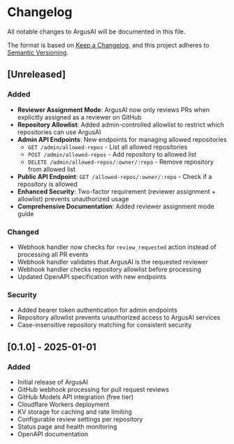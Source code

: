 # Changelog

All notable changes to ArgusAI will be documented in this file.

The format is based on [Keep a Changelog](https://keepachangelog.com/en/1.0.0/),
and this project adheres to [Semantic Versioning](https://semver.org/spec/v2.0.0.html).

## [Unreleased]

### Added
- **Reviewer Assignment Mode**: ArgusAI now only reviews PRs when explicitly assigned as a reviewer on GitHub
- **Repository Allowlist**: Added admin-controlled allowlist to restrict which repositories can use ArgusAI
- **Admin API Endpoints**: New endpoints for managing allowed repositories
  - `GET /admin/allowed-repos` - List all allowed repositories
  - `POST /admin/allowed-repos` - Add repository to allowed list
  - `DELETE /admin/allowed-repos/:owner/:repo` - Remove repository from allowed list
- **Public API Endpoint**: `GET /allowed-repos/:owner/:repo` - Check if a repository is allowed
- **Enhanced Security**: Two-factor requirement (reviewer assignment + allowlist) prevents unauthorized usage
- **Comprehensive Documentation**: Added reviewer assignment mode guide

### Changed
- Webhook handler now checks for `review_requested` action instead of processing all PR events
- Webhook handler validates that ArgusAI is the requested reviewer
- Webhook handler checks repository allowlist before processing
- Updated OpenAPI specification with new endpoints

### Security
- Added bearer token authentication for admin endpoints
- Repository allowlist prevents unauthorized access to ArgusAI services
- Case-insensitive repository matching for consistent security

## [0.1.0] - 2025-01-01

### Added
- Initial release of ArgusAI
- GitHub webhook processing for pull request reviews
- GitHub Models API integration (free tier)
- Cloudflare Workers deployment
- KV storage for caching and rate limiting
- Configurable review settings per repository
- Status page and health monitoring
- OpenAPI documentation